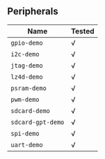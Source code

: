 ## Peripherals

| Name                | Tested |
| ------------------- | ------ |
| `gpio-demo`       | √     |
| `i2c-demo`        | √     |
| `jtag-demo`       | √     |
| `lz4d-demo`       | √     |
| `psram-demo`       | √     |
| `pwm-demo`        | √     |
| `sdcard-demo`     | √     |
| `sdcard-gpt-demo` | √     |
| `spi-demo`        | √     |
| `uart-demo`       | √     |
